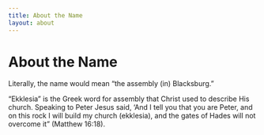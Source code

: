 ```yaml
---
title: About the Name
layout: about
---
```


About the Name
==============

Literally, the name would mean “the assembly (in) Blacksburg.”

“Ekklesia” is the Greek word for assembly that Christ used to describe His church.  Speaking to Peter Jesus said, ‘And I tell you that you are Peter, and on this rock I will build my church (ekklesia), and the gates of Hades will not overcome it” (Matthew 16:18).
